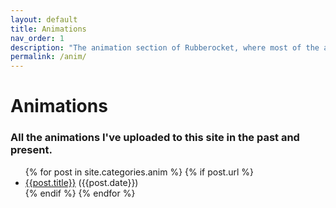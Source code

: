 ```yaml
---
layout: default
title: Animations
nav_order: 1
description: "The animation section of Rubberocket, where most of the animations of the site reside."
permalink: /anim/
---
```


# Animations
### All the animations I've uploaded to this site in the past and present.

<ul>
  {% for post in site.categories.anim %}
    {% if post.url %}
        <li><a href="{{post.url}}">{{post.title}}</a> ({{post.date}})</li>
    {% endif %}
  {% endfor %}
</ul>
